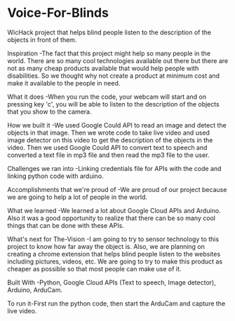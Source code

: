 # Voice-For-Blinds

WicHack project that helps blind people listen to the description of the objects in front of them.

Inspiration -The fact that this project might help so many people in the world. There are so many cool technologies available out there but there are not as many cheap products available that would help people with disabilities. So we thought why not create a product at minimum cost and make it available to the people in need.

What it does -When you run the code, your webcam will start and on pressing key 'c', you will be able to listen to the description of the objects that you show to the camera.

How we built it -We used Google Could API to read an image and detect the objects in that image. Then we wrote code to take live video and used image detector on this video to get the description of the objects in the video. Then we used Google Could API to convert text to speech and converted a text file in mp3 file and then read the mp3 file to the user.

Challenges we ran into -Linking credentials file for APIs with the code and linking python code with arduino.

Accomplishments that we're proud of -We are proud of our project because we are going to help a lot of people in the world.

What we learned -We learned a lot about Google Cloud APIs and Arduino. Also it was a good opportunity to realize that there can be so many cool things that can be done with these APIs.

What's next for The-Vision -I am going to try to sensor technology to this project to know how far away the object is. Also, we are planning on creating a chrome extension that helps blind people listen to the websites including pictures, videos, etc. We are going to try to make this product as cheaper as possible so that most people can make use of it.

Built With -Python, Google Cloud APIs (Text to speech, Image detector), Arduino, ArduCam.

To run it-First run the python code, then start the ArduCam and capture the live video.
